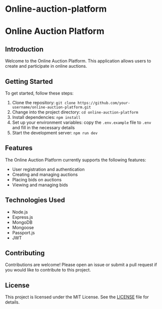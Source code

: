 # Online-auction-platform
# Online Auction Platform

## Introduction
Welcome to the Online Auction Platform. This application allows users to create and participate in online auctions.

## Getting Started
To get started, follow these steps:

1. Clone the repository: `git clone https://github.com/your-username/online-auction-platform.git`
2. Change into the project directory: `cd online-auction-platform`
3. Install dependencies: `npm install`
4. Set up your environment variables: copy the `.env.example` file to `.env` and fill in the necessary details
5. Start the development server: `npm run dev`

## Features
The Online Auction Platform currently supports the following features:

- User registration and authentication
- Creating and managing auctions
- Placing bids on auctions
- Viewing and managing bids

## Technologies Used
- Node.js
- Express.js
- MongoDB
- Mongoose
- Passport.js
- JWT

## Contributing
Contributions are welcome! Please open an issue or submit a pull request if you would like to contribute to this project.

## License
This project is licensed under the MIT License. See the [LICENSE](LICENSE) file for details.
